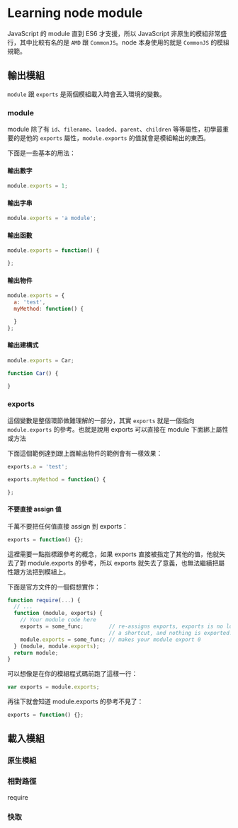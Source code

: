 # Learning node module

JavaScript 的 module 直到 ES6 才支援，所以 JavaScript 非原生的模組非常盛行，其中比較有名的是 `AMD` 跟 `CommonJS`。node 本身使用的就是 `CommonJS` 的模組規範。

## 輸出模組

`module` 跟 `exports` 是兩個模組載入時會丟入環境的變數。

### module

module 除了有 `id`、`filename`、`loaded`、`parent`、`children` 等等屬性，初學最重要的是他的 `exports` 屬性，`module.exports` 的值就會是模組輸出的東西。

下面是一些基本的用法：

#### 輸出數字

```javascript
module.exports = 1;
```

#### 輸出字串

```javascript
module.exports = 'a module';
```

#### 輸出函數

```javascript
module.exports = function() {

};
```

#### 輸出物件

```javascript
module.exports = {
  a: 'test',
  myMethod: function() {

  }
};
```

#### 輸出建構式

```javascript
module.exports = Car;

function Car() {

}
```

### exports

這個變數是整個環節做難理解的一部分，其實 `exports` 就是一個指向 `module.exports` 的參考。也就是說用 exports 可以直接在 module 下面綁上屬性或方法

下面這個範例達到跟上面輸出物件的範例會有一樣效果：

```javascript
exports.a = 'test';

exports.myMethod = function() {

};
```

#### 不要直接 assign 值

千萬不要把任何值直接 assign 到 exports：

```javascript
exports = function() {};
```

這裡需要一點指標跟參考的概念，如果 exports 直接被指定了其他的值，他就失去了對 module.exports 的參考，所以 exports 就失去了意義，也無法繼續把屬性跟方法把到模組上。

下面是官方文件的一個假想實作：

```javascript
function require(...) {
  // ...
  function (module, exports) {
    // Your module code here
    exports = some_func;        // re-assigns exports, exports is no longer
                                // a shortcut, and nothing is exported.
    module.exports = some_func; // makes your module export 0
  } (module, module.exports);
  return module;
}
```

可以想像是在你的模組程式碼前跑了這樣一行：

```javascript
var exports = module.exports;
```

再往下就會知道 module.exports 的參考不見了：

```javascript
exports = function() {};
```

## 載入模組

### 原生模組

### 相對路徑
require

### 快取